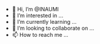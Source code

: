 - 👋 Hi, I’m @INAUMI
- 👀 I’m interested in ...
- 🌱 I’m currently learning ...
- 💞️ I’m looking to collaborate on ...
- 📫 How to reach me ...

<!---
INAUMI/INAUMI is a ✨ special ✨ repository because its `README.md` (this file) appears on your GitHub profile.
You can click the Preview link to take a look at your changes.
--->
